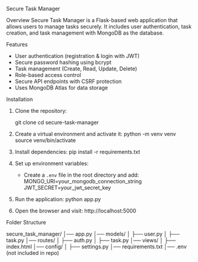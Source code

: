 Secure Task Manager

Overview
Secure Task Manager is a Flask-based web application that allows users to manage tasks securely. It includes user authentication, task creation, and task management with MongoDB as the database.

Features
- User authentication (registration & login with JWT)
- Secure password hashing using bcrypt
- Task management (Create, Read, Update, Delete)
- Role-based access control
- Secure API endpoints with CSRF protection
- Uses MongoDB Atlas for data storage

Installation
1. Clone the repository:

   git clone 
   cd secure-task-manager

2. Create a virtual environment and activate it:
   python -m venv venv
   source venv/bin/activate 
3. Install dependencies:
   pip install -r requirements.txt
4. Set up environment variables:
   - Create a `.env` file in the root directory and add:
     MONGO_URI=your_mongodb_connection_string
     JWT_SECRET=your_jwt_secret_key
5. Run the application:
   python app.py
6. Open the browser and visit:
   http://localhost:5000

Folder Structure

secure_task_manager/
│── app.py
│── models/
│   ├── user.py
│   ├── task.py
│── routes/
│   ├── auth.py
│   ├── task.py
│── views/
│   ├── index.html
│── config/
│   ├── settings.py
│── requirements.txt
│── .env (not included in repo)


